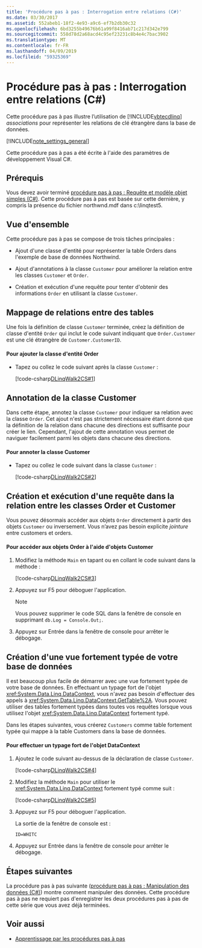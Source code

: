 ```yaml
---
title: 'Procédure pas à pas : Interrogation entre relations (C#)'
ms.date: 03/30/2017
ms.assetid: 552abeb1-18f2-4e93-a9c6-ef7b2db30c32
ms.openlocfilehash: 6bd3255b49676b61a99f8416ab71c217d342e799
ms.sourcegitcommit: 558d78d2a68acd4c95ef23231c8b4e4c7bac3902
ms.translationtype: MT
ms.contentlocale: fr-FR
ms.lasthandoff: 04/09/2019
ms.locfileid: "59325369"
---
```

# <a name="walkthrough-querying-across-relationships-c"></a>Procédure pas à pas : Interrogation entre relations (C#)
Cette procédure pas à pas illustre l’utilisation de [!INCLUDE[vbtecdlinq](../../../../../../includes/vbtecdlinq-md.md)] *associations* pour représenter les relations de clé étrangère dans la base de données.  
  
 [!INCLUDE[note_settings_general](../../../../../../includes/note-settings-general-md.md)]  
  
 Cette procédure pas à pas a été écrite à l'aide des paramètres de développement Visual C#.  
  
## <a name="prerequisites"></a>Prérequis  
 Vous devez avoir terminé [procédure pas à pas : Requête et modèle objet simples (C#)](../../../../../../docs/framework/data/adonet/sql/linq/walkthrough-simple-object-model-and-query-csharp.md). Cette procédure pas à pas est basée sur cette dernière, y compris la présence du fichier northwnd.mdf dans c:\linqtest5.  
  
## <a name="overview"></a>Vue d'ensemble  
 Cette procédure pas à pas se compose de trois tâches principales :  
  
-   Ajout d'une classe d'entité pour représenter la table Orders dans l'exemple de base de données Northwind.  
  
-   Ajout d'annotations à la classe `Customer` pour améliorer la relation entre les classes `Customer` et `Order`.  
  
-   Création et exécution d'une requête pour tenter d'obtenir des informations `Order` en utilisant la classe `Customer`.  
  
## <a name="mapping-relationships-across-tables"></a>Mappage de relations entre des tables  
 Une fois la définition de classe `Customer` terminée, créez la définition de classe d'entité `Order` qui inclut le code suivant indiquant que `Order.Customer` est une clé étrangère de `Customer.CustomerID`.  
  
#### <a name="to-add-the-order-entity-class"></a>Pour ajouter la classe d'entité Order  
  
-   Tapez ou collez le code suivant après la classe `Customer` :  
  
     [!code-csharp[DLinqWalk2CS#1](../../../../../../samples/snippets/csharp/VS_Snippets_Data/DLinqWalk2CS/cs/Program.cs#1)]  
  
## <a name="annotating-the-customer-class"></a>Annotation de la classe Customer  
 Dans cette étape, annotez la classe `Customer` pour indiquer sa relation avec la classe `Order`. Cet ajout n'est pas strictement nécessaire étant donné que la définition de la relation dans chacune des directions est suffisante pour créer le lien. Cependant, l'ajout de cette annotation vous permet de naviguer facilement parmi les objets dans chacune des directions.  
  
#### <a name="to-annotate-the-customer-class"></a>Pour annoter la classe Customer  
  
-   Tapez ou collez le code suivant dans la classe `Customer` :  
  
     [!code-csharp[DLinqWalk2CS#2](../../../../../../samples/snippets/csharp/VS_Snippets_Data/DLinqWalk2CS/cs/Program.cs#2)]  
  
## <a name="creating-and-running-a-query-across-the-customer-order-relationship"></a>Création et exécution d'une requête dans la relation entre les classes Order et Customer  
 Vous pouvez désormais accéder aux objets `Order` directement à partir des objets `Customer` ou inversement. Vous n’avez pas besoin explicite *jointure* entre customers et orders.  
  
#### <a name="to-access-order-objects-by-using-customer-objects"></a>Pour accéder aux objets Order à l'aide d'objets Customer  
  
1. Modifiez la méthode `Main` en tapant ou en collant le code suivant dans la méthode :  
  
     [!code-csharp[DLinqWalk2CS#3](../../../../../../samples/snippets/csharp/VS_Snippets_Data/DLinqWalk2CS/cs/Program.cs#3)]  
  
2. Appuyez sur F5 pour déboguer l'application.  
  
    > [!NOTE]
    >  Vous pouvez supprimer le code SQL dans la fenêtre de console en supprimant `db.Log = Console.Out;`.  
  
3. Appuyez sur Entrée dans la fenêtre de console pour arrêter le débogage.  
  
## <a name="creating-a-strongly-typed-view-of-your-database"></a>Création d'une vue fortement typée de votre base de données  
 Il est beaucoup plus facile de démarrer avec une vue fortement typée de votre base de données. En effectuant un typage fort de l'objet <xref:System.Data.Linq.DataContext>, vous n'avez pas besoin d'effectuer des appels à <xref:System.Data.Linq.DataContext.GetTable%2A>. Vous pouvez utiliser des tables fortement typées dans toutes vos requêtes lorsque vous utilisez l'objet <xref:System.Data.Linq.DataContext> fortement typé.  
  
 Dans les étapes suivantes, vous créerez `Customers` comme table fortement typée qui mappe à la table Customers dans la base de données.  
  
#### <a name="to-strongly-type-the-datacontext-object"></a>Pour effectuer un typage fort de l'objet DataContext  
  
1. Ajoutez le code suivant au-dessus de la déclaration de classe `Customer`.  
  
     [!code-csharp[DLinqWalk2CS#4](../../../../../../samples/snippets/csharp/VS_Snippets_Data/DLinqWalk2CS/cs/Program.cs#4)]  
  
2. Modifiez la méthode `Main` pour utiliser le <xref:System.Data.Linq.DataContext> fortement typé comme suit :  
  
     [!code-csharp[DLinqWalk2CS#5](../../../../../../samples/snippets/csharp/VS_Snippets_Data/DLinqWalk2CS/cs/Program.cs#5)]  
  
3. Appuyez sur F5 pour déboguer l'application.  
  
     La sortie de la fenêtre de console est :  
  
     `ID=WHITC`  
  
4. Appuyez sur Entrée dans la fenêtre de console pour arrêter le débogage.  
  
## <a name="next-steps"></a>Étapes suivantes  
 La procédure pas à pas suivante ([procédure pas à pas : Manipulation des données (C#)](../../../../../../docs/framework/data/adonet/sql/linq/walkthrough-manipulating-data-csharp.md)) montre comment manipuler des données. Cette procédure pas à pas ne requiert pas d'enregistrer les deux procédures pas à pas de cette série que vous avez déjà terminées.  
  
## <a name="see-also"></a>Voir aussi

- [Apprentissage par les procédures pas à pas](../../../../../../docs/framework/data/adonet/sql/linq/learning-by-walkthroughs.md)
